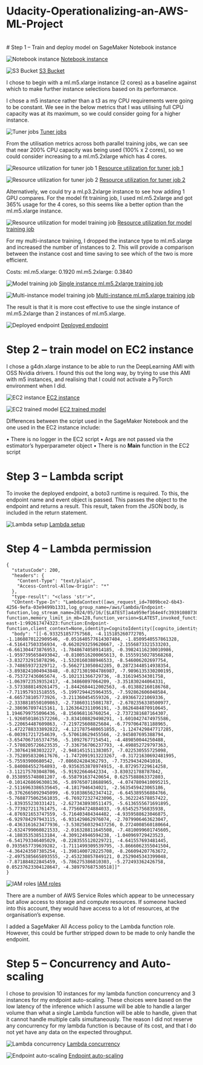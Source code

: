 # Udacity-Operationalizing-an-AWS-ML-Project
<br>
# Step 1 – Train and deploy model on SageMaker Notebook instance 

![Notebook instance](https://github.com/ChrisLMills/Udacity-Operationalizing-an-AWS-ML-Project-/assets/31799634/e848857c-4815-42b3-9ea0-5dfed818bd90)
<ins>Notebook instance

![S3 Bucket](https://github.com/ChrisLMills/Udacity-Operationalizing-an-AWS-ML-Project-/assets/31799634/9190b060-c5aa-4c03-94dd-80d07d056ce6)
<ins>S3 Bucket

I chose to begin with a ml.m5.xlarge instance (2 cores) as a baseline against which to make further instance selections based on its performance. 

I chose a m5 instance rather than a t3 as my CPU requirements were going to be constant. 
We see in the below metrics that I was utilising full CPU capacity was at its maximum, so we could consider going for a higher instance.

![Tuner jobs](https://github.com/ChrisLMills/Udacity-Operationalizing-an-AWS-ML-Project-/assets/31799634/5a57bde6-8d7d-4f27-a692-c39fcc354dd2)
<ins>Tuner jobs

From the utilisation metrics across both parallel training jobs, we can see that near 200% CPU capacity was being used (100% x 2 cores), so we could consider increasing to a ml.m5.2xlarge which has 4 cores.

![Resource utilization for tuner job 1](https://github.com/ChrisLMills/Udacity-Operationalizing-an-AWS-ML-Project-/assets/31799634/64ef6ce3-059c-41de-b3d0-a5950007d393)
<ins>Resource utilization for tuner job 1

![Resource utilization for tuner job 2](https://github.com/ChrisLMills/Udacity-Operationalizing-an-AWS-ML-Project-/assets/31799634/a9fe5416-99eb-4a91-8c85-bacc0e55d775)
<ins>Resource utilization for tuner job 2

Alternatively, we could try a ml.p3.2xlarge instance to see how adding 1 GPU compares.
For the model fit training job, I used ml.m5.2xlarge and got 365% usage for the 4 cores, so this seems like a better option than the ml.m5.xlarge instance. 

![Resource utilization for model training job](https://github.com/ChrisLMills/Udacity-Operationalizing-an-AWS-ML-Project-/assets/31799634/e56ec8a5-cfa9-48c4-b3dd-88c81d132fef)
<ins>Resource utilization for model training job

For my multi-instance training, I dropped the instance type to ml.m5.xlarge and increased the number of instances to 2. This will provide a comparison between the instance cost and time saving to see which of the two is more efficient. 

Costs:
ml.m5.xlarge: 0.1920
ml.m5.2xlarge: 0.3840

![Model training job](https://github.com/ChrisLMills/Udacity-Operationalizing-an-AWS-ML-Project-/assets/31799634/ee14e0dc-d69e-4c79-bb1f-1dcdf56a3cf0)
<ins>Single instance ml.m5.2xlarge training job

![Multi-instance model training job](https://github.com/ChrisLMills/Udacity-Operationalizing-an-AWS-ML-Project-/assets/31799634/93a4769e-730d-4c8d-8385-653bca0f1a3a)
<ins>Multi-instance ml.m5.xlarge training job

The result is that it is more cost effective to use the single instance of ml.m5.2xlarge than 2 instances of ml.m5.xlarge.

![Deployed endpoint](https://github.com/ChrisLMills/Udacity-Operationalizing-an-AWS-ML-Project-/assets/31799634/aa10cbe6-a1bf-4c3f-b1fe-6629336d8577)
<ins>Deployed endpoint

# Step 2 – train model on EC2 instance 

I chose a g4dn.xlarge instance to be able to run the DeepLearning AMI with OSS Nvidia drivers. I found this out the long way, by trying to use this AMI with m5 instances, and realising that I could not activate a PyTorch environment when I did. 

![EC2 instance](https://github.com/ChrisLMills/Udacity-Operationalizing-an-AWS-ML-Project-/assets/31799634/1b143d4e-1269-45a2-b351-20fcafd5fd5f)
<ins>EC2 instance

![EC2 trained model](https://github.com/ChrisLMills/Udacity-Operationalizing-an-AWS-ML-Project-/assets/31799634/07ad8358-288e-4b82-a645-313b03d87ac0)
<ins>EC2 trained model

Differences between the script used in the SageMaker Notebook and the one used in the EC2 instance include:

•	There is no logger in the EC2 script
•	Args are not passed via the estimator’s hyperparameter object
•	There is no __Main__ function in the EC2 script

# Step 3 – Lambda script

To invoke the deployed endpoint, a boto3 runtime is required. To this, the endpoint name and event object is passed. This passes the object to the endpoint and returns a result. This result, taken from the JSON body, is included in the return statement. 

![Lambda setup](https://github.com/ChrisLMills/Udacity-Operationalizing-an-AWS-ML-Project-/assets/31799634/37014298-0c5e-443b-89f1-98e19fbebc7a)
<ins>Lambda setup

# Step 4 – Lambda permission

```
{
  "statusCode": 200,
  "headers": {
    "Content-Type": "text/plain",
    "Access-Control-Allow-Origin": "*"
  },
  "type-result": "<class 'str'>",
  "COntent-Type-In": "LambdaContext([aws_request_id=7809bce2-6b43-4256-9efa-03e9499b1331,log_group_name=/aws/lambda/Endpoint-function,log_stream_name=2024/05/16/[$LATEST]a4a959ef164e4fc393910807308d8f7a,function_name=Endpoint-function,memory_limit_in_mb=128,function_version=$LATEST,invoked_function_arn=arn:aws:lambda:us-east-1:992617474323:function:Endpoint-function,client_context=None,identity=CognitoIdentity([cognito_identity_id=None,cognito_identity_pool_id=None])])",
  "body": "[[-6.933251857757568, -4.115185260772705, -1.1860870122909546, -0.051640577614307404, -1.8509540557861328, -4.516417503356934, -0.6620293259620667, -2.1556873321533203, -6.661304473876953, -1.7848674058914185, -0.39824116230010986, -1.9597395658493042, -0.8100516200065613, 0.15559150278568268, -3.832732915878296, -1.5320160388946533, -8.546006202697754, -3.748659372329712, -5.5662713050842285, 0.28723448514938354, -3.8938241004943848, -0.8271301984786987, -7.9896135330200195, -6.753727436065674, -5.102131366729736, -8.316194534301758, -1.0639723539352417, -4.34860897064209, -3.351830244064331, -3.5733888149261475, -1.8442684412002563, -6.013882160186768, -7.711957931518555, -5.1997294425964355, -7.592862606048584, -4.665738105773926, -3.211360454559326, -2.893667221069336, -2.3338818550109863, -2.738603115081787, -2.6702356338500977, -2.386967897415161, 1.1263642311096191, -3.8626484870910645, 1.1946799755096436, -8.156968116760254, -2.7372381687164307, -1.9260501861572266, -3.834108829498291, -1.6010427474975586, -5.220654487609863, -7.219725608825684, -6.7797064781188965, -1.4722788333892822, -4.1217875480651855, -1.1247429847717285, -6.003917217254639, -5.570618629455566, -2.945807695388794, -3.6547067165374756, -5.10927677154541, -4.489850044250488, -7.5780205726623535, -7.336756706237793, -4.498852729797363, -7.307641983032227, -2.9481451511383057, -7.022530555725098, -3.7528958320617676, -1.7472091913223267, -0.31721630692481995, -5.75593900680542, -7.086024284362793, -7.735294342041016, -5.840084552764893, -0.9356353878974915, -8.872957229614258, -3.112175703048706, -5.91922664642334, -3.830321788787842, 0.3538955748081207, -6.558791637420654, 0.6257588863372803, -0.1014268696308136, -5.897650718688965, -4.0747809410095215, -2.5116963386535645, -4.1817946434021, -2.5635459423065186, -0.3762665092945099, -6.910386562347412, -6.645389556884766, -5.7688775062561035, -6.769272327423096, -5.362224578857422, -1.839355230331421, -2.6273438930511475, -5.6136555671691895, -5.773927211761475, -4.775604724884033, -9.654525756835938, -4.876921653747559, -5.716403484344482, -4.9359588623046875, -6.929784297943115, -6.931429862976074, -2.7079906463623047, -0.4363161623477936, -3.5302560329437256, 0.2724008560180664, -2.6324799060821533, -2.016328811645508, -7.4810099601745605, -4.188353538513184, -4.309124946594238, -1.040969729423523, -6.541793346405029, -0.2283555120229721, -4.641557693481445, 0.3935657739639282, -1.7111499309539795, -3.8666062355041504, -4.364243507385254, -1.3981400728225708, -8.266094207763672, -2.4975385665893555, -2.453230857849121, 0.2529045343399048, -7.871884822845459, -5.786275386810303, -5.272493362426758, 0.05237623304128647, -4.389797687530518]]"
}
```

![IAM roles](https://github.com/ChrisLMills/Udacity-Operationalizing-an-AWS-ML-Project-/assets/31799634/659d65a0-e6dc-4147-99c0-25efdcf081eb)
<ins>IAM roles

There are a number of AWS Service Roles which appear to be unnecessary but allow access to storage and compute resources. If someone hacked into this account, they would have access to a lot of resources, at the organisation’s expense. 

I added a SageMaker All Access policy to the Lambda function role. However, this could be further stripped down to be made to only handle the endpoint. 

# Step 5 – Concurrency and Auto-scaling

I chose to provision 10 instances for my lambda function concurrency and 3 instances for my endpoint auto-scaling. These choices were based on the low latency of the inference which I assume will be able to handle a larger volume than what a single Lambda function will be able to handle, given that it cannot handle multiple calls simultaneously. 
The reason I did not reserve any concurrency for my lambda function is because of its cost, and that I do not yet have any data on the expected throughput. 

![Lambda concurrency](https://github.com/ChrisLMills/Udacity-Operationalizing-an-AWS-ML-Project-/assets/31799634/45992cd8-7ef1-4ec5-9399-869c129231b9)
<ins>Lambda concurrency

![Endpoint auto-scaling](https://github.com/ChrisLMills/Udacity-Operationalizing-an-AWS-ML-Project-/assets/31799634/eece5d47-c994-4d0c-bac1-2a09380e737c)
<ins>Endpoint auto-scaling

